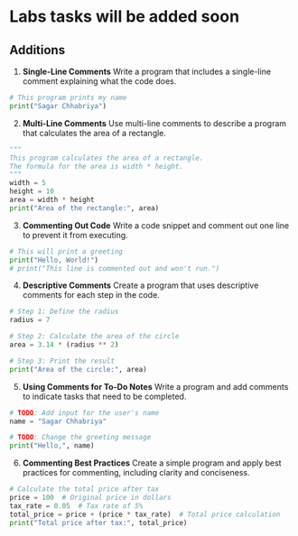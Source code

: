 # Labs tasks will be added soon












## Additions 
1. **Single-Line Comments** Write a program that includes a single-line comment explaining what the code does.
  ```python
  # This program prints my name
  print("Sagar Chhabriya")
  ```

2. **Multi-Line Comments** Use multi-line comments to describe a program that calculates the area of a rectangle.
  ```python
  """
  This program calculates the area of a rectangle.
  The formula for the area is width * height.
  """
  width = 5
  height = 10
  area = width * height
  print("Area of the rectangle:", area)

  ```

3. **Commenting Out Code** Write a code snippet and comment out one line to prevent it from executing.
  ```python
  # This will print a greeting
  print("Hello, World!")
  # print("This line is commented out and won't run.")

  ```


4. **Descriptive Comments** Create a program that uses descriptive comments for each step in the code.
  ```python
  # Step 1: Define the radius
  radius = 7
  
  # Step 2: Calculate the area of the circle
  area = 3.14 * (radius ** 2)
  
  # Step 3: Print the result
  print("Area of the circle:", area)

  ```

5. **Using Comments for To-Do Notes** Write a program and add comments to indicate tasks that need to be completed.
  ```python
  # TODO: Add input for the user's name
  name = "Sagar Chhabriya"
  
  # TODO: Change the greeting message
  print("Hello,", name)

  ```

6. **Commenting Best Practices** Create a simple program and apply best practices for commenting, including clarity and conciseness.
  ```python
  # Calculate the total price after tax
  price = 100  # Original price in dollars
  tax_rate = 0.05  # Tax rate of 5%
  total_price = price + (price * tax_rate)  # Total price calculation
  print("Total price after tax:", total_price)


  ```

